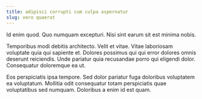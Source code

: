 ```yaml
---
title: adipisci corrupti cum culpa aspernatur
slug: vero quaerat
---
```


Id enim quod. Quo numquam excepturi. Nisi sint earum sit est minima nobis.

Temporibus modi debitis architecto. Velit et vitae. Vitae laboriosam voluptate quia qui sapiente et. Dolores possimus qui qui error dolores omnis deserunt reiciendis. Unde pariatur quia recusandae porro qui eligendi dolor. Consequatur doloremque ea ut.

Eos perspiciatis ipsa tempore. Sed dolor pariatur fuga doloribus voluptatem ea voluptatum. Mollitia odit consequatur totam perspiciatis quae voluptatibus sed numquam. Doloribus a enim id est quam.
